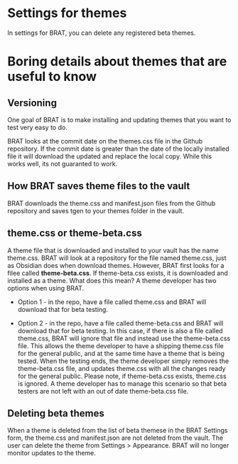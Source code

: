 # Settings for themes
In settings for BRAT, you can delete any registered beta themes.


# Boring details about themes that are useful to know
## Versioning
One goal of BRAT is to make installing and updating themes that you want to test very easy to do.  

BRAT looks at the commit date on the themes.css file in the Github repository. If the commit date is greater than the date of the locally installed file it will download the updated and replace the local copy. While this works well, its not guaranted to work. 

## How BRAT saves theme files to the vault
BRAT downloads the theme.css and manifest.json files from the Github repository and saves tgen to your themes folder in the vault. 

## theme.css or theme-beta.css
A theme file that is downloaded and installed to your vault has the name theme.css. BRAT will look at a repository for the file named theme.css, just as Obsidian does when download themes. However, BRAT first looks for a filee called **theme-beta.css**. If theme-beta.css exists, it is downloaded and installed as a theme. What does this mean? A theme developer has two options when using BRAT.

+ Option 1 - in the repo, have a file called theme.css and BRAT will download that for beta testing.

+ Option 2 - in the repo, have a file called theme-beta.css and BRAT will download that for beta testing. In this case, if there is also a file called theme.css, BRAT will ignore that file and instead use the theme-beta.css file. This allows the theme developer to have a shipping theme.css file for the general public, and at the same time have a theme that is being tested. When the testing ends, the theme developer simply removes the theme-beta.css file, and updates theme.css with all the changes ready for the general public. Please note, if theme-beta.css exists, theme.css is ignored. A theme developer has to manage this scenario so that beta testers are not left with an out of date theme-beta.css file.

## Deleting beta themes
When a theme is deleted from the list of beta themese in the BRAT Settings form, the theme.css and manifest.json are not deleted from the vault. The user can delete the theme from Settings > Appearance. BRAT will no longer monitor updates to the theme.
